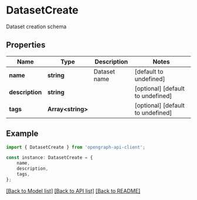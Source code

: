 # DatasetCreate

Dataset creation schema

## Properties

Name | Type | Description | Notes
------------ | ------------- | ------------- | -------------
**name** | **string** | Dataset name | [default to undefined]
**description** | **string** |  | [optional] [default to undefined]
**tags** | **Array&lt;string&gt;** |  | [optional] [default to undefined]

## Example

```typescript
import { DatasetCreate } from 'opengraph-api-client';

const instance: DatasetCreate = {
    name,
    description,
    tags,
};
```

[[Back to Model list]](../README.md#documentation-for-models) [[Back to API list]](../README.md#documentation-for-api-endpoints) [[Back to README]](../README.md)
